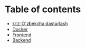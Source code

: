 # Table of contents

* [🇺🇿 O'zbekcha dasturlash](README.md)
* [Docker](docker.md)
* [Frontend](frontend.md)
* [Backend](backend.md)
